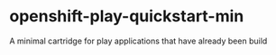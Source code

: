 # openshift-play-quickstart-min
A minimal cartridge for play applications that have already been build
